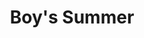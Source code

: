 --- 
title: "Boy's Summer"
publishdate: "2019-8-9T16:48:46+02:00"
src: "https://365manga.net/manga/boy-s-summer"
image: "https://data.365manga.net/images/thumbnails/6623-boy-s-summer.jpg"
description: ""
---